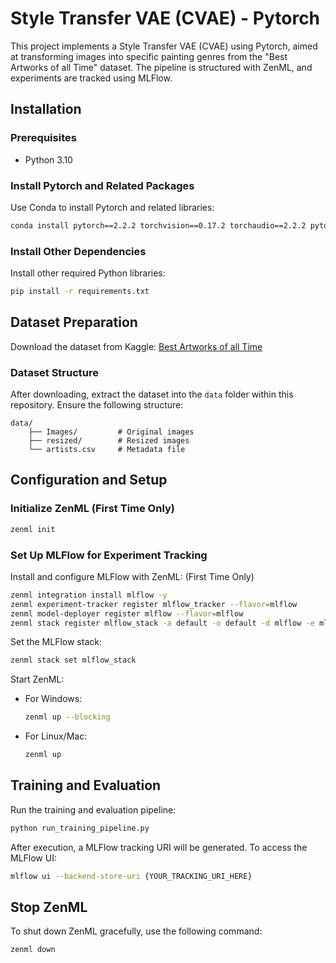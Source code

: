 # Style Transfer VAE (CVAE) - Pytorch

This project implements a Style Transfer VAE (CVAE) using Pytorch, aimed at transforming images into specific painting genres from the "Best Artworks of all Time" dataset. The pipeline is structured with ZenML, and experiments are tracked using MLFlow.

## Installation

### Prerequisites

- Python 3.10

### Install Pytorch and Related Packages

Use Conda to install Pytorch and related libraries:

```bash
conda install pytorch==2.2.2 torchvision==0.17.2 torchaudio==2.2.2 pytorch-cuda=11.8 -c pytorch -c nvidia
```

### Install Other Dependencies

Install other required Python libraries:

```bash
pip install -r requirements.txt
```

## Dataset Preparation

Download the dataset from Kaggle:
[Best Artworks of all Time](https://www.kaggle.com/datasets/ikarus777/best-artworks-of-all-time)

### Dataset Structure

After downloading, extract the dataset into the `data` folder within this repository. Ensure the following structure:

```
data/
    ├── Images/         # Original images
    ├── resized/        # Resized images
    └── artists.csv     # Metadata file
```

## Configuration and Setup

### Initialize ZenML (First Time Only)

```bash
zenml init
```

### Set Up MLFlow for Experiment Tracking 

Install and configure MLFlow with ZenML: (First Time Only)

```bash
zenml integration install mlflow -y
zenml experiment-tracker register mlflow_tracker --flavor=mlflow
zenml model-deployer register mlflow --flavor=mlflow
zenml stack register mlflow_stack -a default -o default -d mlflow -e mlflow_tracker --set
```

Set the MLFlow stack:

```bash
zenml stack set mlflow_stack
```

Start ZenML:

- For Windows:
  ```bash
  zenml up --blocking
  ```

- For Linux/Mac:
  ```bash
  zenml up
  ```

## Training and Evaluation

Run the training and evaluation pipeline:

```bash
python run_training_pipeline.py
```

After execution, a MLFlow tracking URI will be generated. To access the MLFlow UI:

```bash
mlflow ui --backend-store-uri {YOUR_TRACKING_URI_HERE}
```

## Stop ZenML

To shut down ZenML gracefully, use the following command:

```bash
zenml down
 ```
